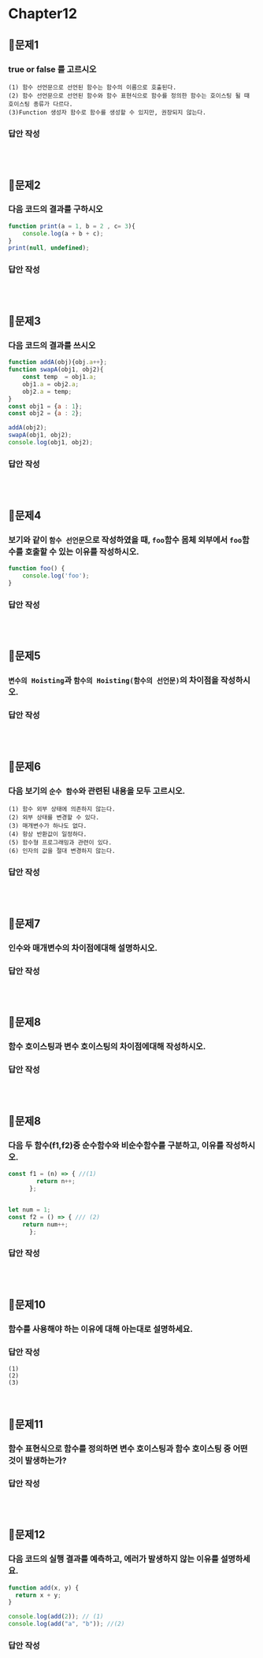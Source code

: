 # Chapter12
## 📌문제1
### true or false 를 고르시오
```
(1) 함수 선언문으로 선언된 함수는 함수의 이름으로 호출된다.
(2) 함수 선언문으로 선언된 함수와 함수 표현식으로 함수를 정의한 함수는 호이스팅 될 때 
호이스팅 종류가 다르다.
(3)Function 생성자 함수로 함수를 생성할 수 있지만, 권장되지 않는다.
```
### 답안 작성
```
```

<br>

## 📌문제2
### 다음 코드의 결과를 구하시오
```js
function print(a = 1, b = 2 , c= 3){
	console.log(a + b + c);
}
print(null, undefined);
```
### 답안 작성
```
```

<br>

## 📌문제3
### 다음 코드의 결과를 쓰시오
```js
function addA(obj){obj.a++};
function swapA(obj1, obj2){ 
	const temp  = obj1.a;
	obj1.a = obj2.a;
	obj2.a = temp;
}
const obj1 = {a : 1};
const obj2 = {a : 2};

addA(obj2);
swapA(obj1, obj2);
console.log(obj1, obj2);
```
### 답안 작성
```
```

<br>

## 📌문제4
### 보기와 같이 `함수 선언문`으로 작성하였을 때, `foo`함수 몸체 외부에서 `foo`함수를 호출할 수 있는 이유를 작성하시오.
```js
function foo() {
	console.log('foo');
}
```
### 답안 작성
```
```

<br>

## 📌문제5
### `변수의 Hoisting`과 `함수의 Hoisting(함수의 선언문)`의 차이점을 작성하시오.
### 답안 작성
```
```

<br>

## 📌문제6
### 다음 보기의 `순수 함수`와 관련된 내용을 모두 고르시오.
```
(1) 함수 외부 상태에 의존하지 않는다.
(2) 외부 상태를 변경할 수 있다.
(3) 매개변수가 하나도 없다.
(4) 항상 반환값이 일정하다.
(5) 함수형 프로그래밍과 관련이 있다.
(6) 인자의 값을 절대 변경하지 않는다.
```
### 답안 작성
```
```

<br>


## 📌문제7
### 인수와 매개변수의 차이점에대해 설명하시오.
### 답안 작성
```
```

<br>

## 📌문제8
### 함수 호이스팅과 변수 호이스팅의 차이점에대해 작성하시오.
### 답안 작성
```
```

<br>


## 📌문제8
### 다음 두 함수(f1,f2)중 순수함수와 비순수함수를 구분하고, 이유를 작성하시오.
```js
const f1 = (n) => { //(1)
        return n++;
      };


let num = 1;
const f2 = () => { /// (2)
	return num++;
      };
```
### 답안 작성
```
```

<br>

## 📌문제10

### 함수를 사용해야 하는 이유에 대해 아는대로 설명하세요.

### 답안 작성

```
(1) 
(2) 
(3) 
```

<br>

## 📌문제11

### 함수 표현식으로 함수를 정의하면 변수 호이스팅과 함수 호이스팅 중 어떤 것이 발생하는가?

### 답안 작성

```

```

<br>

## 📌문제12

### 다음 코드의 실행 결과를 예측하고, 에러가 발생하지 않는 이유를 설명하세요.

```js
function add(x, y) {
  return x + y;
}

console.log(add(2)); // (1)
console.log(add("a", "b")); //(2)
```

### 답안 작성

```


```


<br>
